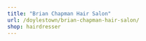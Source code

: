 ```yaml
---
title: "Brian Chapman Hair Salon"
url: /doylestown/brian-chapman-hair-salon/
shop: hairdresser
---
```


